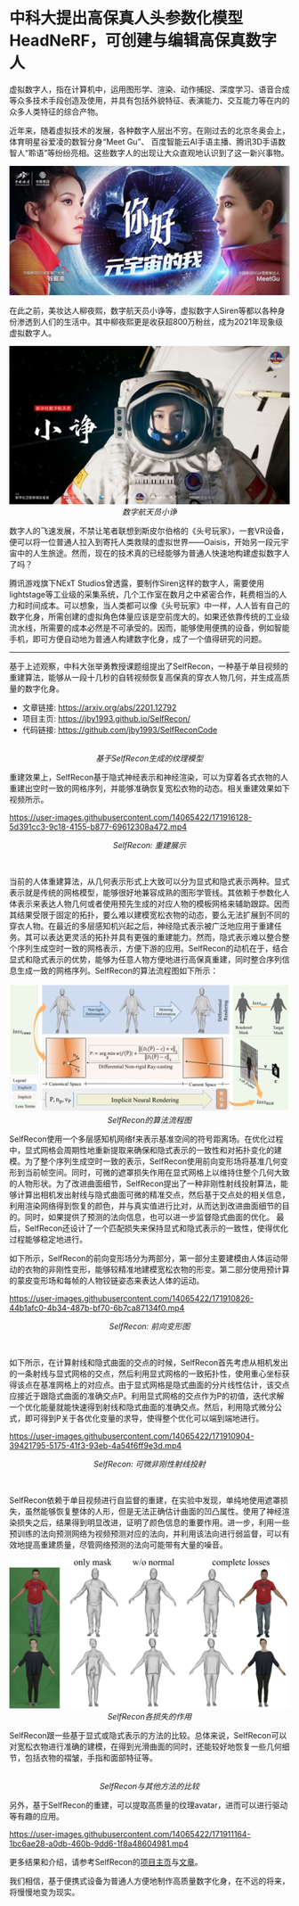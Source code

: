 # 中科大提出高保真人头参数化模型HeadNeRF，可创建与编辑高保真数字人

虚拟数字人，指在计算机中，运用图形学、渲染、动作捕捉、深度学习、语音合成等众多技术手段创造及使用，并具有包括外貌特征、表演能力、交互能力等在内的众多人类特征的综合产物。

近年来，随着虚拟技术的发展，各种数字人层出不穷。在刚过去的北京冬奥会上，体育明星谷爱凌的数智分身“Meet Gu”、 百度智能云AI手语主播、腾讯3D手语数智人“聆语”等纷纷亮相。这些数字人的出现让大众直观地认识到了这一新兴事物。

<p align="center">
    <img src="images/meetgu.jpg" alt> <br>
    <em></em>
</p>

在此之前，美妆达人柳夜熙，数字航天员小诤等，虚拟数字人Siren等都以各种身份渗透到人们的生活中。其中柳夜熙更是收获超800万粉丝，成为2021年现象级虚拟数字人。

<p align="center">
    <img src="images/xiaozheng.jpeg" alt> <br>
    <em>数字航天员小诤</em>
</p>

数字人的飞速发展，不禁让笔者联想到斯皮尔伯格的《头号玩家》，一套VR设备，便可以将一位普通人拉入到寄托人类救赎的虚拟世界——Oaisis，开始另一段元宇宙中的人生旅途。然而，现在的技术真的已经能够为普通人快速地构建虚拟数字人了吗？

腾讯游戏旗下NExT Studios曾透露，要制作Siren这样的数字人，需要使用lightstage等工业级的采集系统，几个工作室在数月之中紧密合作，耗费相当的人力和时间成本。可以想象，当人类都可以像《头号玩家》中一样，人人皆有自己的数字化身，所需创建的虚拟角色体量应该是空前庞大的。如果还依靠传统的工业级流水线，所需要的成本必然是不可承受的。因而，能够使用便携的设备，例如智能手机，即可方便自动地为普通人构建数字化身，成了一个值得研究的问题。


---

基于上述观察，中科大张举勇教授课题组提出了SelfRecon，一种基于单目视频的重建算法，能够从一段十几秒的自转视频恢复高保真的穿衣人物几何，并生成高质量的数字化身。
- 文章链接: https://arxiv.org/abs/2201.12792
- 项目主页: https://jby1993.github.io/SelfRecon/
- 代码链接: https://github.com/jby1993/SelfReconCode 

<p align="center">
    <img src="images/avatars.png" alt> <br>
    <em>基于SelfRecon生成的纹理模型</em>
</p>

重建效果上，SelfRecon基于隐式神经表示和神经渲染，可以为穿着各式衣物的人重建出空时一致的网格序列，并能够准确恢复宽松衣物的动态。相关重建效果如下视频所示。

https://user-images.githubusercontent.com/14065422/171916128-5d391cc3-9c18-4155-b877-69612308a472.mp4

<p align="center">
    <em>SelfRecon: 重建展示</em>
</p>
<br>

当前的人体重建算法，从几何表示形式上大致可以分为显式和隐式表示两种。显式表示就是传统的网格模型，能够很好地兼容成熟的图形学管线。其依赖于参数化人体表示来表达人物几何或者使用预先生成的对应人物的模板网格来辅助跟踪。因而其结果受限于固定的拓扑，要么难以建模宽松衣物的动态，要么无法扩展到不同的穿衣人物。在最近的多层感知机兴起之后，神经隐式表示被广泛地应用于重建任务。其可以表达更灵活的拓扑并具有更强的重建能力。然而，隐式表示难以整合整个序列生成空时一致的网格表示，方便下游的应用。SelfRecon的动机在于，结合显式和隐式表示的优势，能够为任意人物方便地进行高保真重建，同时整合序列信息生成一致的网格序列。SelfRecon的算法流程图如下所示：

<p align="center">
    <img src="images/pipeline3.png" alt> <br>
    <em>SelfRecon的算法流程图</em>
</p>

SelfRecon使用一个多层感知机网络f来表示基准空间的符号距离场。在优化过程中，显式网格会周期性地重新提取来确保和隐式表示的一致性和对拓扑变化的建模。为了整个序列生成空时一致的表示，SelfRecon使用前向变形场将基准几何变形到当前帧空间。同时，可微的遮罩损失作用在显式网格上以维持住整个几何大致的人物形状。为了改进曲面细节，SelfRecon提出了一种非刚性射线投射算法，能够计算出相机发出射线与隐式曲面可微的精准交点，然后基于交点处的相关信息，利用渲染网络得到恢复的颜色，并与真实值进行比对，从而达到改进曲面细节的目的。同时，如果提供了预测的法向信息，也可以进一步监督隐式曲面的优化。 最后，SelfRecon还设计了一个匹配损失来保持显式和隐式表示的一致性，使得优化过程能够稳定地进行。


如下所示，SelfRecon的前向变形场分为两部分，第一部分主要建模由人体运动带动的衣物的非刚性变形，能够较精准地建模宽松衣物的形变。第二部分使用预计算的蒙皮变形场和每帧的人物铰链姿态来表达人体的运动。


https://user-images.githubusercontent.com/14065422/171910826-44b1afc0-4b34-487b-bf70-6b7ca87134f0.mp4

<p align="center">
    <em>SelfRecon: 前向变形图</em>
</p>
<br>

如下所示，在计算射线和隐式曲面的交点的时候，SelfRecon首先考虑从相机发出的一条射线与显式网格的交点，然后利用显式网格的一致拓扑性，使用重心坐标获得该点在基准网格上的对应点。由于显式网格是隐式曲面的分片线性估计，该交点应接近于跟隐式曲面的准确交点P。利用显式网格的交点作为P的初值，迭代求解一个优化能量就能快速得到射线和隐式曲面的准确交点。然后，利用隐式微分公式，即可得到P关于各优化变量的求导，使得整个优化可以端到端地进行。

https://user-images.githubusercontent.com/14065422/171910904-39421795-5175-41f3-93eb-4a54f6ff9e3d.mp4

<p align="center">
    <em>SelfRecon: 可微非刚性射线投射</em>
</p>
<br>


SelfRecon依赖于单目视频进行自监督的重建，在实验中发现，单纯地使用遮罩损失，虽然能够恢复整体的人形，但是无法正确估计曲面的凹凸属性。使用了神经渲染损失之后，结果得到明显改进，证明了颜色信息的重要作用。进一步，利用一些预训练的法向预测网络为视频预测对应的法向，并利用该法向进行弱监督，可以有效地提高重建质量，尽管网络预测的法向可能带有大量的噪音。


<p align="center">
    <img src="images/ablation.png" alt> <br>
    <em>SelfRecon各损失的作用</em>
</p>

SelfRecon跟一些基于显式或隐式表示的方法的比较。总体来说，SelfRecon可以对宽松衣物进行准确的建模，在得到光滑曲面的同时，还能较好地恢复一些几何细节，包括衣物的褶皱，手指和面部特征等。

<p align="center">
    <img src="images/compare2.png" alt> <br>
    <em>SelfRecon与其他方法的比较</em>
</p>

另外，基于SelfRecon的重建，可以提取高质量的纹理avatar，进而可以进行驱动等有趣的应用。

https://user-images.githubusercontent.com/14065422/171911164-1bc6ae28-a0db-460b-9dd6-1f8a48604981.mp4


更多结果和介绍，请参考SelfRecon的[项目主页](https://jby1993.github.io/SelfRecon/)与[文章](https://arxiv.org/abs/2201.12792)。

我们相信，基于便携式设备为普通人方便地制作高质量数字化身，在不远的将来，将慢慢地变为现实。
